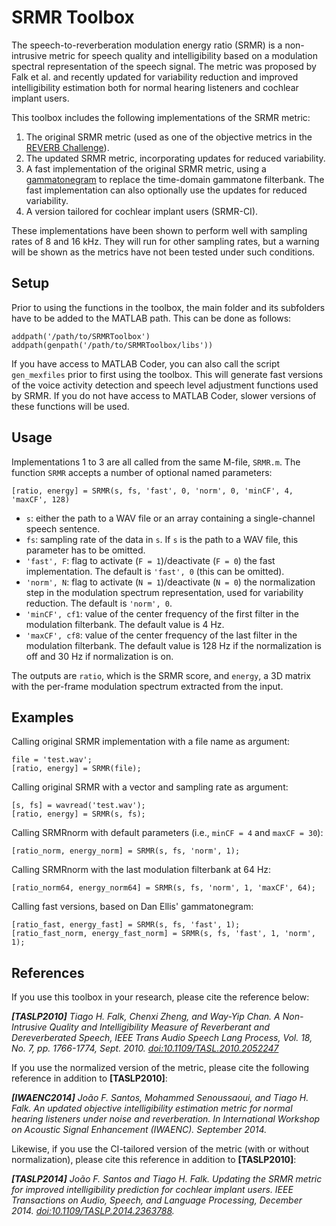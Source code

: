 # SRMR Toolbox

The speech-to-reverberation modulation energy ratio (SRMR) is a non-intrusive
metric for speech quality and intelligibility based on a modulation spectral
representation of the speech signal. The metric was proposed by Falk et al.
and recently updated for variability reduction and improved intelligibility
estimation both for normal hearing listeners and cochlear implant users.

This toolbox includes the following implementations of the SRMR metric: 

1. The original SRMR metric (used as one of the objective metrics in the [REVERB Challenge](http://reverb2014.dereverberation.com)).
2. The updated SRMR metric, incorporating updates for reduced variability.
3. A fast implementation of the original SRMR metric, using a
[gammatonegram](http://www.ee.columbia.edu/ln/rosa/matlab/gammatonegram/) to
replace the time-domain gammatone filterbank. The fast implementation can also
optionally use the updates for reduced variability.
4. A version tailored for cochlear implant users (SRMR-CI).

These implementations have been shown to perform well with sampling rates of 8
and 16 kHz. They will run for other sampling rates, but a warning will be
shown as the metrics have not been tested under such conditions.

## Setup

Prior to using the functions in the toolbox, the main folder and its
subfolders have to be added to the MATLAB path. This can be done as follows:

    addpath('/path/to/SRMRToolbox')
    addpath(genpath('/path/to/SRMRToolbox/libs'))

If you have access to MATLAB Coder, you can also call the script
`gen_mexfiles` prior to first using the toolbox. This will generate fast
versions of the voice activity detection and speech level adjustment functions
used by SRMR. If you do not have access to MATLAB Coder, slower versions of
these functions will be used.

## Usage

Implementations 1 to 3 are all called from the same M-file, `SRMR.m`. The function `SRMR` accepts a number of optional named parameters: 

    [ratio, energy] = SRMR(s, fs, 'fast', 0, 'norm', 0, 'minCF', 4, 'maxCF', 128)

- `s`: either the path to a WAV file or an array containing a single-channel speech sentence.
- `fs`: sampling rate of the data in `s`. If `s` is the path to a WAV file, this parameter has to be omitted.
- `'fast', F`: flag to activate (`F = 1`)/deactivate (`F = 0`) the fast implementation. The default is `'fast', 0` (this can be omitted).
- `'norm', N`: flag to activate (`N = 1`)/deactivate (`N = 0`) the normalization step in the modulation spectrum representation, used for variability reduction. The default is `'norm', 0`.
- `'minCF', cf1`: value of the center frequency of the first filter in the modulation filterbank. The default value is 4 Hz.
- `'maxCF', cf8`: value of the center frequency of the last filter in the modulation filterbank. The default value is 128 Hz if the normalization is off and 30 Hz if normalization is on.

The outputs are `ratio`, which is the SRMR score, and `energy`, a 3D matrix with the per-frame modulation spectrum extracted from the input.

## Examples

Calling original SRMR implementation with a file name as argument:

    file = 'test.wav';
    [ratio, energy] = SRMR(file);

Calling original SRMR with a vector and sampling rate as argument:

    [s, fs] = wavread('test.wav');
    [ratio, energy] = SRMR(s, fs);

Calling SRMRnorm with default parameters (i.e., `minCF = 4` and `maxCF = 30`):

    [ratio_norm, energy_norm] = SRMR(s, fs, 'norm', 1);

Calling SRMRnorm with the last modulation filterbank at 64 Hz:
    
    [ratio_norm64, energy_norm64] = SRMR(s, fs, 'norm', 1, 'maxCF', 64);

Calling fast versions, based on Dan Ellis' gammatonegram:

    [ratio_fast, energy_fast] = SRMR(s, fs, 'fast', 1);
    [ratio_fast_norm, energy_fast_norm] = SRMR(s, fs, 'fast', 1, 'norm', 1);

## References

If you use this toolbox in your research, please cite the reference below:

_**[TASLP2010]** Tiago H. Falk, Chenxi Zheng, and Way-Yip Chan. A Non-Intrusive Quality and Intelligibility Measure of Reverberant and Dereverberated Speech, IEEE Trans Audio Speech Lang Process, Vol. 18, No. 7, pp. 1766-1774, Sept. 2010. [doi:10.1109/TASL.2010.2052247](http://dx.doi.org/10.1109/TASL.2010.2052247)_

If you use the normalized version of the metric, please cite the following reference in addition to **[TASLP2010]**: 

_**[IWAENC2014]** João F. Santos, Mohammed Senoussaoui, and Tiago H. Falk. An updated objective intelligibility estimation metric for normal hearing listeners under noise and reverberation. In International Workshop on Acoustic Signal Enhancement (IWAENC). September 2014._

Likewise, if you use the CI-tailored version of the metric (with or without normalization), please cite this reference in addition to **[TASLP2010]**:

_**[TASLP2014]** João F. Santos and Tiago H. Falk. Updating the SRMR metric for improved intelligibility prediction for cochlear implant users. IEEE Transactions on Audio, Speech, and Language Processing, December 2014. [doi:10.1109/TASLP.2014.2363788](http://dx.doi.org/doi:10.1109/TASLP.2014.2363788)._
